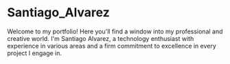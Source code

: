 # Santiago_Alvarez
Welcome to my portfolio! Here you'll find a window into my professional and creative world. I'm Santiago Alvarez, a technology enthusiast with experience in various areas and a firm commitment to excellence in every project I engage in.
